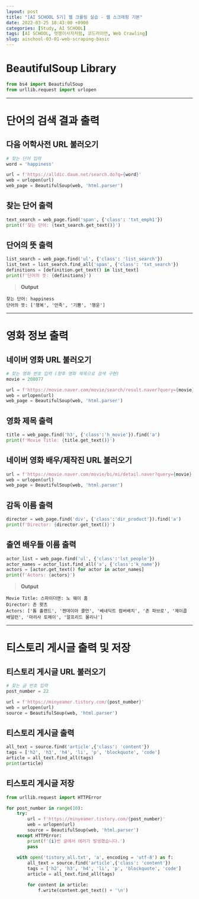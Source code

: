 ```yaml
---
layout: post
title: "[AI SCHOOL 5기] 웹 크롤링 실습 - 웹 스크래핑 기본"
date: 2022-03-25 18:43:00 +0900
categories: [Study, AI SCHOOL]
tags: [AI SCHOOL, 멋쟁이사자처럼, 코드라이언, Web Crawling]
slug: aischool-03-01-web-scraping-basic
---
```


# BeautifulSoup Library

```python
from bs4 import BeautifulSoup 
from urllib.request import urlopen 
```

---

# 단어의 검색 결과 출력

## 다음 어학사전 URL 불러오기

```python
# 찾는 단어 입력
word = 'happiness'

url = f'https://alldic.daum.net/search.do?q={word}'
web = urlopen(url)
web_page = BeautifulSoup(web, 'html.parser')
```

## 찾는 단어 출력

```python
text_search = web_page.find('span', {'class': 'txt_emph1'})
print(f'찾는 단어: {text_search.get_text()}')
```

## 단어의 뜻 출력

```python
list_search = web_page.find('ul', {'class': 'list_search'})
list_text = list_search.find_all('span', {'class': 'txt_search'})
definitions = [definition.get_text() in list_text]
print(f'단어의 뜻: {definitions}')
```

> **Output**

```vim
찾는 단어: happiness
단어의 뜻: ['행복', '만족', '기쁨', '행운']
```

---

# 영화 정보 출력

## 네이버 영화 URL 불러오기

```python
# 찾는 영화 번호 입력 (향후 영화 제목으로 검색 구현)
movie = 208077

url = f'https://movie.naver.com/movie/search/result.naver?query={movie}'
web = urlopen(url)
web_page = BeautifulSoup(web, 'html.parser')
```

## 영화 제목 출력

```python
title = web_page.find('h3', {'class':'h_movie'}).find('a')
print(f'Movie Title: {title.get_text()}')
```

## 네이버 영화 배우/제작진 URL 불러오기

```python
url = f'https://movie.naver.com/movie/bi/mi/detail.naver?query={movie}'
web = urlopen(url)
web_page = BeautifulSoup(web, 'html.parser')
```

## 감독 이름 출력

```python
director = web_page.find('div', {'class':'dir_product'}).find('a')
print(f'Director: {director.get_text()}')
```

## 출연 배우들 이름 출력

```python
actor_list = web_page.find('ul', {'class':'lst_people'})
actor_names = actor_list.find_all('a', {'class':'k_name'})
actors = [actor.get_text() for actor in actor_names]
print(f'Actors: {actors}')
```

> **Output**

```
Movie Title: 스파이더맨: 노 웨이 홈
Director: 존 왓츠
Actors: ['톰 홀랜드', '젠데이아 콜먼', '베네딕트 컴버배치', '존 파브로', '제이콥 배덜런', '마리사 토메이', '알프리드 몰리나']
```

---

# 티스토리 게시글 출력 및 저장

## 티스토리 게시글 URL 불러오기

```python
# 찾는 글 번호 입력
post_number = 22

url = f'https://minyeamer.tistory.com/{post_number}'
web = urlopen(url)
source = BeautifulSoup(web, 'html.parser')
```

## 티스토리 게시글 출력

```python
all_text = source.find('article',{'class': 'content'})
tags = ['h2', 'h3', 'h4', 'li', 'p', 'blockquote', 'code']
article = all_text.find_all(tags)
print(article)
```

## 티스토리 게시글 저장

```python
from urllib.request import HTTPError

for post_number in range(10):
    try:
        url = f'https://minyeamer.tistory.com/{post_number}'
        web = urlopen(url)
        source = BeautifulSoup(web, 'html.parser')
    except HTTPError:
        print(f'{i}번 글에서 에러가 발생했습니다.')
        pass
    
    with open('tistory_all.txt', 'a', encoding = 'utf-8') as f:        
        all_text = source.find('article',{'class': 'content'})
        tags = ['h2', 'h3', 'h4', 'li', 'p', 'blockquote', 'code']
        article = all_text.find_all(tags)

        for content in article:
            f.write(content.get_text() + '\n')
```